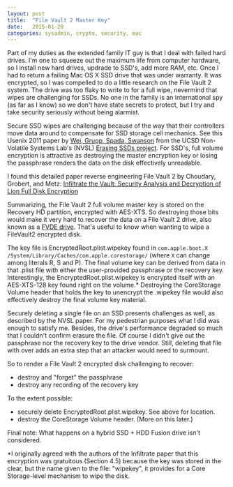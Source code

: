 ```yaml
---
layout: post
title:  "File Vault 2 Master Key"
date:   2015-01-28
categories: sysadmin, crypto, security, mac
---
```


Part of my duties as the extended family IT guy is that I deal with
failed hard drives.  I'm one to squeeze out the maximum life from
computer hardware, so I install new hard drives, updrade to SSD's, add
more RAM, etc. Once I had to return a failing Mac OS X SSD drive that
was under warranty.  It was encrypted, so I was compelled to do a
little research on the File Vault 2 system.  The drive was too flaky
to write to for a full wipe, nevermind that wipes are challenging for
SSDs.  No one in the family is an international spy (as far as I know)
so we don't have state secrets to protect, but I try and take security
seriously without being alarmist.

Secure SSD wipes are challenging because of the way that their
controllers move data around to compensate for SSD storage cell
mechanics. See this Usenix 2011 paper by
[Wei, Grupp, Spada, Swanson](https://www.usenix.org/legacy/events/fast11/tech/full_papers/Wei.pdf)
from the UCSD Non-Volatile Systems Lab's (NVSL)
[Erasing SSDs project](http://nvsl.ucsd.edu/index.php?path=projects/sanitize).
For SSD's, full volume encryption is attractive as destroying the
master encryption key or losing the passphrase renders the data on the
disk effectively unreadable.

I found this detailed paper reverse engineering File Vault 2 by
Choudary, Grobert, and Metz:
[Infiltrate the Vault: Security Analysis and Decryption of Lion Full Disk Encryption](http://eprint.iacr.org/2012/374.pdf)

Summarizing, the File Vault 2 full volume master key is
stored on the Recovery HD partition, encrypted with AES-XTS.  So
destroying those bits would make it very hard to recover the data on a
File Vault 2 drive, also known as a
[FVDE drive](https://github.com/libyal/libfvde).  That's useful to
know when wanting to wipe a FileVault2 encrypted disk.

The key file is EncryptedRoot.plist.wipekey found in `com.apple.boot.X
/System/Library/Caches/com.apple.corestorage/` (where `X` can change
among literals R, S and P).  The final volume key can be derived from
data in that .plist file with either the user-provided passphrase or the
recovery key.  Interestingly, the EncryptedRoot.plist.wipekey is
encrypted itself with an AES-XTS-128 key found right on the volume.*
Destroying the CoreStorage Volume header that holds the key to
unencrypt the .wipekey file would also effectively destroy the final
volume key material. 

Securely deleting a single file on an SSD presents challenges as well,
as described by the NVSL paper.  For my pedestrian purposes what I did
was enough to satisfy me. Besides, the drive's performance degraded so
much that I couldn't confirm erasure the file.  Of course I didn't
give out the passphrase nor the recovery key to the drive vendor.
Still, deleting that file with over adds an extra step that an
attacker would need to surmount.

So to render a File Vault 2 encrypted disk challenging to recover:

* destroy and "forget" the passphrase
* destroy any recording of the recovery key

To the extent possible:

* securely delete EncryptedRoot.plist.wipekey. See above for location.
* destroy the CoreStorage Volume header. (More on this later.)

Final note: What happens on a hybrid SSD + HDD Fusion drive isn't
considered.

*I originally agreed with the authors of the Infiltrate paper that
 this encryption was gratuitous (Section 4.5) because the key was
 stored in the clear, but the name given to the file: "wipekey", it
 provides for a Core Storage-level mechanism to wipe the disk.

